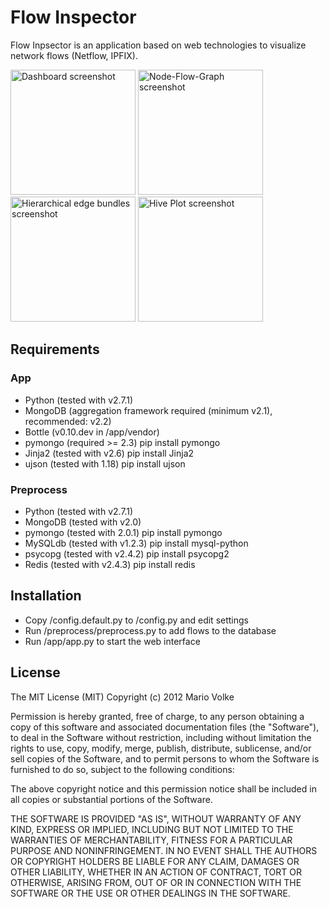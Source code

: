 Flow Inspector
=================

Flow Inpsector is an application based on web technologies to
visualize network flows (Netflow, IPFIX).

<img src="http://webholics.github.com/flow-inspector/images/screenshot1.png" alt="Dashboard screenshot" width="200" />
<img src="http://webholics.github.com/flow-inspector/images/screenshot2.png" alt="Node-Flow-Graph screenshot" width="200" />
<img src="http://webholics.github.com/flow-inspector/images/screenshot3.png" alt="Hierarchical edge bundles screenshot" width="200" />
<img src="http://webholics.github.com/flow-inspector/images/screenshot4.png" alt="Hive Plot screenshot" width="200" />

Requirements
---------------

### App

- Python (tested with v2.7.1)
- MongoDB (aggregation framework required (minimum v2.1), recommended: v2.2)
- Bottle (v0.10.dev in /app/vendor)
- pymongo (required >= 2.3)
  pip install pymongo
- Jinja2 (tested with v2.6)
  pip install Jinja2
- ujson (tested with 1.18)
  pip install ujson

### Preprocess

- Python (tested with v2.7.1)
- MongoDB (tested with v2.0)
- pymongo (tested with 2.0.1)
  pip install pymongo
- MySQLdb (tested with v1.2.3)
  pip install mysql-python
- psycopg (tested with v2.4.2)
  pip install psycopg2
- Redis (tested with v2.4.3)
  pip install redis
  
Installation
---------------

- Copy /config.default.py to /config.py and edit settings
- Run /preprocess/preprocess.py to add flows to the database
- Run /app/app.py to start the web interface

License
-------------

The MIT License (MIT)
Copyright (c) 2012 Mario Volke

Permission is hereby granted, free of charge, to any person obtaining a copy of this software and associated documentation files (the "Software"), to deal in the Software without restriction, including without limitation the rights to use, copy, modify, merge, publish, distribute, sublicense, and/or sell copies of the Software, and to permit persons to whom the Software is furnished to do so, subject to the following conditions:

The above copyright notice and this permission notice shall be included in all copies or substantial portions of the Software.

THE SOFTWARE IS PROVIDED "AS IS", WITHOUT WARRANTY OF ANY KIND, EXPRESS OR IMPLIED, INCLUDING BUT NOT LIMITED TO THE WARRANTIES OF MERCHANTABILITY, FITNESS FOR A PARTICULAR PURPOSE AND NONINFRINGEMENT. IN NO EVENT SHALL THE AUTHORS OR COPYRIGHT HOLDERS BE LIABLE FOR ANY CLAIM, DAMAGES OR OTHER LIABILITY, WHETHER IN AN ACTION OF CONTRACT, TORT OR OTHERWISE, ARISING FROM, OUT OF OR IN CONNECTION WITH THE SOFTWARE OR THE USE OR OTHER DEALINGS IN THE SOFTWARE.
